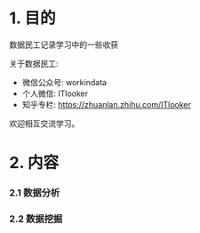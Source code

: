 # 1. 目的
数据民工记录学习中的一些收获

关于数据民工:

- 微信公众号: workindata
- 个人微信: ITlooker
- 知乎专栏: https://zhuanlan.zhihu.com/ITlooker

欢迎相互交流学习。

# 2. 内容

### 2.1 数据分析
### 2.2 数据挖掘
